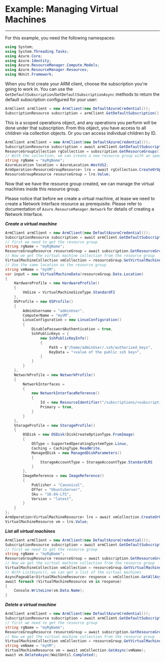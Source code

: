# Example: Managing Virtual Machines

--------------------------------------
For this example, you need the following namespaces:

```C# Snippet:Managing_VirtualMachines_Namespaces
using System;
using System.Threading.Tasks;
using Azure.Core;
using Azure.Identity;
using Azure.ResourceManager.Compute.Models;
using Azure.ResourceManager.Resources;
using NUnit.Framework;
```

When you first create your ARM client, choose the subscription you're going to work in. You can use the `GetDefaultSubscription`/`GetDefaultSubscriptionAsync` methods to return the default subscription configured for your user:

```C# Snippet:Readme_DefaultSubscription
ArmClient armClient = new ArmClient(new DefaultAzureCredential());
SubscriptionResource subscription = armClient.GetDefaultSubscription();
```

This is a scoped operations object, and any operations you perform will be done under that subscription. From this object, you have access to all children via collection objects. Or you can access individual children by ID.

```C# Snippet:Readme_GetResourceGroupCollection
ArmClient armClient = new ArmClient(new DefaultAzureCredential());
SubscriptionResource subscription = await armClient.GetDefaultSubscriptionAsync();
ResourceGroupCollection rgCollection = subscription.GetResourceGroups();
// With the collection, we can create a new resource group with an specific name
string rgName = "myRgName";
AzureLocation location = AzureLocation.WestUS2;
ArmOperation<ResourceGroupResource> lro = await rgCollection.CreateOrUpdateAsync(WaitUntil.Completed, rgName, new ResourceGroupData(location));
ResourceGroupResource resourceGroup = lro.Value;
```

Now that we have the resource group created, we can manage the virtual machines inside this resource group.

Please notice that before we create a virtual machine, at lease we need to create a Network Interface resource as prerequisite. Please refer to documentation of `Azure.ResourceManager.Network` for details of creating a Network Interface.

***Create a virtual machine***

```C# Snippet:Managing_VirtualMachines_CreateAVirtualMachine
ArmClient armClient = new ArmClient(new DefaultAzureCredential());
SubscriptionResource subscription = await armClient.GetDefaultSubscriptionAsync();
// first we need to get the resource group
string rgName = "myRgName";
ResourceGroupResource resourceGroup = await subscription.GetResourceGroups().GetAsync(rgName);
// Now we get the virtual machine collection from the resource group
VirtualMachineCollection vmCollection = resourceGroup.GetVirtualMachines();
// Use the same location as the resource group
string vmName = "myVM";
var input = new VirtualMachineData(resourceGroup.Data.Location)
{
    HardwareProfile = new HardwareProfile()
    {
        VmSize = VirtualMachineSizeType.StandardF2
    },
    OSProfile = new OSProfile()
    {
        AdminUsername = "adminUser",
        ComputerName = "myVM",
        LinuxConfiguration = new LinuxConfiguration()
        {
            DisablePasswordAuthentication = true,
            SshPublicKeys = {
                new SshPublicKeyInfo()
                {
                    Path = $"/home/adminUser/.ssh/authorized_keys",
                    KeyData = "<value of the public ssh key>",
                }
            }
        }
    },
    NetworkProfile = new NetworkProfile()
    {
        NetworkInterfaces =
        {
            new NetworkInterfaceReference()
            {
                Id = new ResourceIdentifier("/subscriptions/<subscriptionId>/resourceGroups/<rgName>/providers/Microsoft.Network/networkInterfaces/<nicName>"),
                Primary = true,
            }
        }
    },
    StorageProfile = new StorageProfile()
    {
        OSDisk = new OSDisk(DiskCreateOptionType.FromImage)
        {
            OSType = SupportedOperatingSystemType.Linux,
            Caching = CachingType.ReadWrite,
            ManagedDisk = new ManagedDiskParameters()
            {
                StorageAccountType = StorageAccountType.StandardLRS
            }
        },
        ImageReference = new ImageReference()
        {
            Publisher = "Canonical",
            Offer = "UbuntuServer",
            Sku = "16.04-LTS",
            Version = "latest",
        }
    }
};
ArmOperation<VirtualMachineResource> lro = await vmCollection.CreateOrUpdateAsync(WaitUntil.Completed, vmName, input);
VirtualMachineResource vm = lro.Value;
```

***List all virtual machines***

```C# Snippet:Managing_VirtualMachines_ListAllVirtualMachines
ArmClient armClient = new ArmClient(new DefaultAzureCredential());
SubscriptionResource subscription = await armClient.GetDefaultSubscriptionAsync();
// first we need to get the resource group
string rgName = "myRgName";
ResourceGroupResource resourceGroup = await subscription.GetResourceGroups().GetAsync(rgName);
// Now we get the virtual machine collection from the resource group
VirtualMachineCollection vmCollection = resourceGroup.GetVirtualMachines();
// With ListAsync(), we can get a list of the virtual machines
AsyncPageable<VirtualMachineResource> response = vmCollection.GetAllAsync();
await foreach (VirtualMachineResource vm in response)
{
    Console.WriteLine(vm.Data.Name);
}
```

***Delete a virtual machine***

```C# Snippet:Managing_VirtualMachines_DeleteVirtualMachine
ArmClient armClient = new ArmClient(new DefaultAzureCredential());
SubscriptionResource subscription = await armClient.GetDefaultSubscriptionAsync();
// first we need to get the resource group
string rgName = "myRgName";
ResourceGroupResource resourceGroup = await subscription.GetResourceGroups().GetAsync(rgName);
// Now we get the virtual machine collection from the resource group
VirtualMachineCollection vmCollection = resourceGroup.GetVirtualMachines();
string vmName = "myVM";
VirtualMachineResource vm = await vmCollection.GetAsync(vmName);
await vm.DeleteAsync(WaitUntil.Completed);
```
